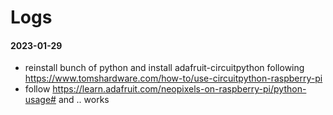# Logs



#### 2023-01-29

 - reinstall bunch of python and install adafruit-circuitpython following <https://www.tomshardware.com/how-to/use-circuitpython-raspberry-pi>
 - follow <https://learn.adafruit.com/neopixels-on-raspberry-pi/python-usage#> and .. works
